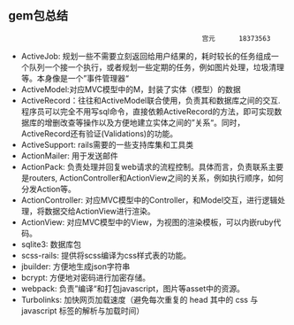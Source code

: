 ## gem包总结                 

                                                     宫元      18373563
* ActiveJob: 规划一些不需要立刻返回给用户结果的，耗时较长的任务组成一个队列一个接一个执行，或者规划一些定期的任务，例如图片处理，垃圾清理等。本身像是一个”事件管理器“
* ActiveModel:对应MVC模型中的M，封装了实体（模型）的数据
* ActiveRecord：往往和ActiveModel联合使用，负责其和数据库之间的交互. 程序员可以完全不用写sql命令，直接依赖ActiveRecord的方法，即可实现数据库的增删改查等操作以及方便地建立实体之间的”关系“。同时，ActiveRecord还有验证(Validations)的功能。
* ActiveSupport: rails需要的一些支持库集和工具类
* ActionMailer: 用于发送邮件
* ActionPack: 负责处理并回复web请求的流程控制。具体而言，负责联系主要是routers, ActionController和ActionView之间的关系，例如执行顺序，如何分发Action等。
* ActionController: 对应MVC模型中的Controller，和Model交互，进行逻辑处理，将数据交给ActionView进行渲染。
* ActionView: 对应MVC模型中的View，为视图的渲染模板，可以内嵌ruby代码。
* sqlite3: 数据库包
* scss-rails: 提供将scss编译为css样式表的功能。
* jbuilder: 方便地生成json字符串
* bcrypt: 方便地对密码进行加密存储。
* webpack: 负责”编译“和打包javascript，图片等asset中的资源。
* Turbolinks: 加快网页加载速度（避免每次重复的 head 其中的 css 与 javascript 标签的解析与加载时间）

